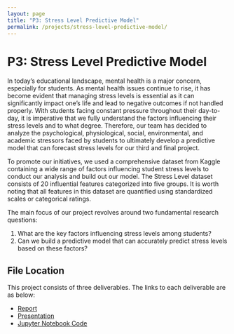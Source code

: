 ```yaml
---
layout: page
title: "P3: Stress Level Predictive Model"
permalink: /projects/stress-level-predictive-model/
---
```


# P3: Stress Level Predictive Model

In today’s educational landscape, mental health is a major concern, especially for students. As mental health issues continue to rise, it has become evident that managing stress levels is essential as it can significantly impact one’s life and lead to negative outcomes if not handled properly. With students facing constant pressure throughout their day-to-day, it is imperative that we fully understand the factors influencing their stress levels and to what degree. Therefore, our team has decided to analyze the psychological, physiological, social, environmental, and academic stressors faced by students to ultimately develop a predictive model that can forecast stress levels for our third and final project.

To promote our initiatives, we used a comprehensive dataset from Kaggle containing a wide range of factors influencing student stress levels to conduct our analysis and build out our model. The Stress Level dataset consists of 20 influential features categorized into five groups. It is worth noting that all features in this dataset are quantified using standardized scales or categorical ratings.

The main focus of our project revolves around two fundamental research questions:
1. What are the key factors influencing stress levels among students?
2. Can we build a predictive model that can accurately predict stress levels based on these factors?

## File Location
This project consists of three deliverables. The links to each deliverable are as below:
- [Report](https://github.com/josephhchoi/data-portfolio/blob/main/Data%20Science%20Projects/P3%20-%20Stress%20Level%20Predictive%20Model/02.%20Report%20-%20P3.pdf)
- [Presentation](https://github.com/josephhchoi/data-portfolio/blob/main/Data%20Science%20Projects/P3%20-%20Stress%20Level%20Predictive%20Model/04.%20Presentation%20-%20P3.pdf)
- [Jupyter Notebook Code](https://github.com/josephhchoi/data-portfolio/blob/main/Data%20Science%20Projects/P3%20-%20Stress%20Level%20Predictive%20Model/05.%20Jupyter%20Notebook%20Code%20-%20P3.ipynb)
